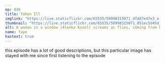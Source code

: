 ```yaml
---
ep: 036
title: Taken Ill
imglink: "https://live.staticflickr.com/65535/50998315071_dfdd7e47e3_o.jpg"
thumbnail: "https://live.staticflickr.com/65535/50998315071_051ec5d45d_q.jpg"
alt: A woman in a window (Alenka Kozel) screams as flies, coming from her mouth, start to cover the glass.
name: faye
hastext: true
---
```

this episode has a lot of good descriptions, but this particular image has stayed with me since first listening to the episode